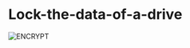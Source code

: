 # Lock-the-data-of-a-drive

![ENCRYPT](https://user-images.githubusercontent.com/90372523/132697851-86044493-0c13-4eab-a4ea-dce1e630cf52.PNG)
